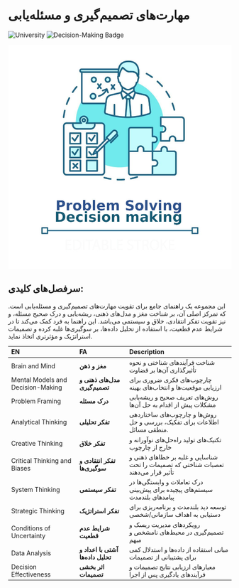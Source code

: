 # مهارت‌های تصمیم‌گیری و مسئله‌یابی
![University](https://img.shields.io/badge/University-A0332B?style=for-the-badge&logo=circuitverse&logoColor=FFFFFF)
![Decision-Making Badge](https://img.shields.io/badge/build-Skills-brightgreen?style=for-the-badge&logo=trillertv&logoColor=FFFFFF&logoSize=auto&label=Decision-Making&labelColor=%23222222&color=0077B6&link=message)

<!-- Logo image -->
<img src="../images/DM-PS logo.jpg" alt="logo"/>


## سرفصل‌های کلیدی:

این مجموعه یک راهنمای جامع برای تقویت مهارت‌های تصمیم‌گیری و مسئله‌یابی است. که تمرکز اصلی آن، بر شناخت مغز و مدل‌های ذهنی، ریشه‌یابی و درک صحیح مسئله، و نیز تقویت تفکر انتقادی، خلاق و سیستمی می‌باشد. این راهنما به فرد کمک می‌کند تا در شرایط عدم قطعیت، با استفاده از تحلیل داده‌ها، بر سوگیری‌ها غلبه کرده و تصمیمات استراتژیک و مؤثرتری اتخاذ نماید.

| EN | FA | Description |
| :--- | :--- | :--- |
| Brain and Mind | **مغز و ذهن** | شناخت فرآیندهای شناختی و نحوه تأثیرگذاری آن‌ها بر قضاوت |
| Mental Models and Decision-Making | **مدل‌های ذهنی و تصمیم‌گیری** | چارچوب‌های فکری ضروری برای ارزیابی موقعیت‌ها و انتخاب‌های بهینه |
| Problem Framing | **درک مسئله** | روش‌های تعریف صحیح و ریشه‌یابی مشکلات پیش از اقدام به حل آن‌ها |
| Analytical Thinking | **تفکر تحلیلی** | روش‌ها و چارچوب‌های ساختاردهی اطلاعات برای تفکیک، بررسی و حل منطقی مسائل. |
| Creative Thinking | **تفکر خلاق** | تکنیک‌های تولید راه‌حل‌های نوآورانه و خارج از چارچوب |
| Critical Thinking and Biases | **تفکر انتقادی و سوگیری‌ها** | شناسایی و غلبه بر خطاهای ذهنی و تعصبات شناختی که تصمیمات را تحت تأثیر قرار می‌دهند |
| System Thinking | **تفکر سیستمی** | درک تعاملات و وابستگی‌ها در سیستم‌های پیچیده برای پیش‌بینی پیامدهای بلندمدت |
| Strategic Thinking | **تفکر استراتژیک** | توسعه دید بلندمدت و برنامه‌ریزی برای دستیابی به اهداف سازمانی/شخصی |
| Conditions of Uncertainty | **شرایط عدم قطعیت** | رویکردهای مدیریت ریسک و تصمیم‌گیری در محیط‌های نامشخص و مبهم |
| Data Analysis | **آشتی با اعداد و تحلیل داده‌ها** | مبانی استفاده از داده‌ها و استدلال کمی برای پشتیبانی از تصمیمات |
| Decision Effectiveness | **اثر بخشی تصمیمات** | معیارهای ارزیابی نتایج تصمیمات و فرآیندهای یادگیری پس از اجرا |
